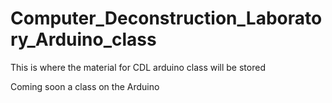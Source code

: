 # Computer_Deconstruction_Laboratory_Arduino_class
This is where the material for CDL arduino class will be stored

Coming soon a class on the Arduino
